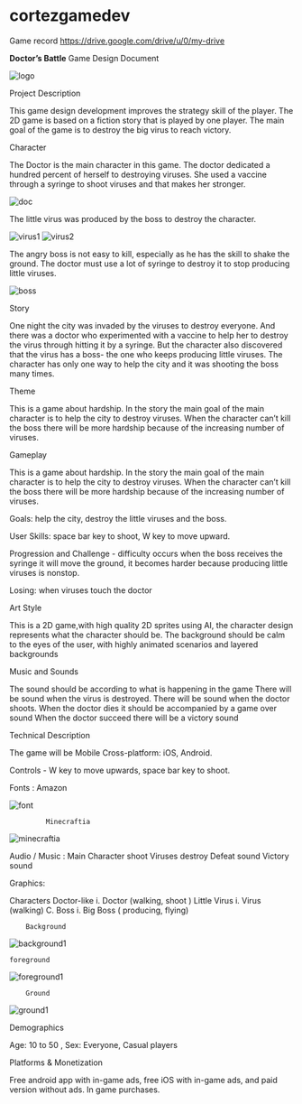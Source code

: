 # cortezgamedev


Game record
https://drive.google.com/drive/u/0/my-drive

 **Doctor’s Battle**
Game Design Document


![logo](https://user-images.githubusercontent.com/73153949/96556514-1e8a3580-12ca-11eb-8600-263b64bcba90.png)

Project Description

This game design development improves the strategy skill of the player. The 2D game is based on a fiction story that is played by one player. The main goal of the game is to destroy the big virus to reach victory.

Character

The Doctor is the main character in this game. The doctor dedicated a hundred percent of herself to destroying viruses. She used a vaccine through a syringe to shoot viruses and that makes her stronger.

![doc](https://user-images.githubusercontent.com/73153949/96557466-5cd42480-12cb-11eb-9b19-1688fe4f8f8c.png)

The little virus was produced by the boss to destroy the character.

![virus1](https://user-images.githubusercontent.com/73153949/96557521-6d849a80-12cb-11eb-963d-f668a1784a96.png)
![virus2](https://user-images.githubusercontent.com/73153949/96557544-74aba880-12cb-11eb-932e-540c14da21de.png)


The angry boss is not easy to kill, especially as he has the skill to shake the ground. The doctor must use a lot of syringe to destroy it to stop producing little viruses.

![boss](https://user-images.githubusercontent.com/73153949/96557575-7f663d80-12cb-11eb-8b3f-361d035cd4d1.png)


Story
   
One night the city was invaded by the viruses to destroy everyone. And there was a doctor who experimented with a vaccine to help her to destroy the virus through hitting it by a syringe. But the character also discovered that the virus has a boss- the one who keeps producing little viruses.  The character has only one way to help the city and it was shooting the boss many times.


Theme

This is a game about hardship. In the story the main goal of the main character is to help the city to destroy viruses. When the character can’t kill the boss there will be more hardship because of the increasing number of viruses.

Gameplay

This is a game about hardship. In the story the main goal of the main character is to help the city to destroy viruses. When the character can’t kill the boss there will be more hardship because of the increasing number of viruses.


Goals: help the city, destroy the little viruses and the boss.

User Skills: space bar key to shoot, W key to move upward.

Progression and Challenge - difficulty occurs when the boss receives the syringe it will move the ground, it becomes harder because producing little viruses is nonstop.

Losing: when viruses touch the doctor


Art Style 

This is a 2D game,with high quality 2D sprites using AI, the character design represents what the character should be. The background should be calm to the eyes of the user, with highly animated scenarios and layered backgrounds


Music and Sounds					
 							
The sound should be according to what is happening in the game
There will be sound when the virus is destroyed. 
There will be sound when the doctor shoots.
When the doctor dies it should be accompanied by a game over sound
When the doctor succeed there will be a victory sound


Technical Description	
 							
The game will be Mobile Cross-platform: iOS, Android.

Controls -  W key to move upwards,  space bar key to shoot.

Fonts  :  Amazon 

![font](https://user-images.githubusercontent.com/73153949/96556838-8b053480-12ca-11eb-93f5-cb2b33680c98.png)
    
             Minecraftia

![minecraftia](https://user-images.githubusercontent.com/73153949/96556925-a7a16c80-12ca-11eb-87dc-9c697639aadf.png)


Audio / Music :
		Main Character shoot
		Viruses destroy
		Defeat sound
		Victory sound

Graphics: 
	
Characters
	Doctor-like
		i. Doctor (walking, shoot )
	Little Virus
		i. Virus (walking)
	C. Boss
		i. Big Boss ( producing, flying)


        Background

![background1](https://user-images.githubusercontent.com/73153949/96557318-2696a500-12cb-11eb-95f9-e2c1c45213f2.png)


	foreground

![foreground1](https://user-images.githubusercontent.com/73153949/96557352-30b8a380-12cb-11eb-964d-6dd7212b6d88.png)


        Ground

![ground1](https://user-images.githubusercontent.com/73153949/96557364-36ae8480-12cb-11eb-885b-efe3ab7e5a40.png)


Demographics 
		
Age: 10 to 50 , Sex: Everyone, Casual players 

 										
Platforms & Monetization

 Free android app with in-game ads, free iOS with in-game ads, and paid version without ads. In game purchases. 
 					





